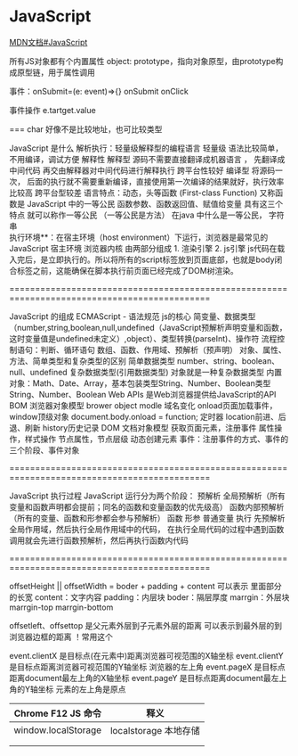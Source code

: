 # JavaScript

[MDN文档#JavaScript](https://developer.mozilla.org/zh-CN/)

所有JS对象都有个内置属性 object: prototype，指向对象原型，由prototype构成原型链，用于属性调用







事件：onSubmit=(e: event)=>{}  onSubmit  onClick

事件操作 e.tartget.value



=== char 好像不是比较地址，也可比较类型



JavaScript 是什么
	解析执行：轻量级解释型的编程语言
		轻量级   语法比较简单，不用编译，调试方便
		解释性
			解释型     源码不需要直接翻译成机器语言 ， 先翻译成中间代码  再交由解释器对中间代码进行解释执行     跨平台性较好
			编译型     将源码一次， 后面的执行就不需要重新编译，直接使用第一次编译的结果就好，执行效率比较高   跨平台型较差
	语言特点：动态，头等函数 (First-class Function)
		又称函数是 JavaScript 中的一等公民
  		函数参数、函数返回值、赋值给变量 具有这三个特点  就可以称作一等公民 （一等公民是方法）
  		在java 中什么是一等公民，  字符串   
	执行环境**：在宿主环境（host environment）下运行，浏览器是最常见的 JavaScript 宿主环境
	浏览器内核  由两部分组成    1. 渲染引擎    2. js引擎
js代码在载入完后，是立即执行的。所以将所有的script标签放到页面底部，也就是body闭合标签之前，这能确保在脚本执行前页面已经完成了DOM树渲染。

=============================================================================================

JavaScript 的组成
	ECMAScript - 语法规范 js的核心 
		简变量、数据类型（number,string,boolean,null,undefined（JavaScript预解析声明变量和函数，这时变量值是undefined未定义）,object）、类型转换(parseInt)、操作符
		流程控制语句：判断、循环语句
		数组、函数、作用域、预解析（预声明）
		对象、属性、方法、简单类型和复杂类型的区别
			简单数据类型 number、string、boolean、null、undefined
			复杂数据类型(引用数据类型) 对象就是一种复杂数据类型
		内置对象：Math、Date、Array，基本包装类型String、Number、Boolean类型String、Number、Boolean
	Web APIs 是Web浏览器提供给JavaScript的API
		BOM 浏览器对象模型 brower object modle
			域名变化
			onload页面加载事件，window顶级对象
			document.body.onload = function;
			定时器
			location前进、后退、刷新
			history历史记录
		DOM 文档对象模型
			获取页面元素，注册事件
			属性操作，样式操作
			节点属性，节点层级
			动态创建元素
			事件：注册事件的方式、事件的三个阶段、事件对象

=============================================================================================

JavaScript 执行过程
JavaScript 运行分为两个阶段：
	预解析
		全局预解析（所有变量和函数声明都会提前；同名的函数和变量函数的优先级高）
		函数内部预解析（所有的变量、函数和形参都会参与预解析）
			函数
			形参
			普通变量
	执行
		先预解析全局作用域，然后执行全局作用域中的代码，
		在执行全局代码的过程中遇到函数调用就会先进行函数预解析，然后再执行函数内代码


=============================================================================================

offsetHeight || offsetWidth = boder + padding + content  可以表示 里面部分 的长宽
	content：文字内容
	padding：内层块
	boder：隔层厚度
	marrgin：外层块	marrgin-top	marrgin-bottom

offsetleft、offsettop 是父元素外层到子元素外层的距离   可以表示到最外层的到浏览器边框的距离  ！常用这个

event.clientX 是目标点(在元素中)距离浏览器可视范围的X轴坐标
event.clientY 是目标点距离浏览器可视范围的Y轴坐标
浏览器的左上角
event.pageX 是目标点距离document最左上角的X轴坐标
event.pageY 是目标点距离document最左上角的Y轴坐标
元素的左上角是原点



| Chrome F12 JS 命令  | 释义                  |
| ------------------- | --------------------- |
| window.localStorage | localstorage 本地存储 |
|                     |                       |
|                     |                       |


